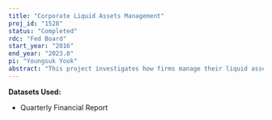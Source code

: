 ```yaml
---
title: "Corporate Liquid Assets Management"
proj_id: "1528"
status: "Completed"
rdc: "Fed Board"
start_year: "2016"
end_year: "2023.0"
pi: "Youngsuk Yook"
abstract: "This project investigates how firms manage their liquid assets. The Census Bureau’s Quarterly Financial Report (QFR) provides information on the types and amount of firms’ liquid assets, including cash, deposits, commercial paper, government securities, and other short-term financial investments. The project also uses Compustat, Federal Reserve Economic Data, and the Federal Reserve Board’s Commercial Paper Statistical Release, to examine whether and how much the allocation among different liquid assets is explained by various firm characteristics, such as firm size, leverage, and financial constraints. The project also investigates whether firms holding more excess cash are likely to invest more in relatively risky liquid assets such as commercial paper and government securities. Finally, the project investigates whether the liquid asset composition is affected by the riskiness and liquidity of individual liquid assets."
---
```


**Datasets Used:**

  - Quarterly Financial Report 

